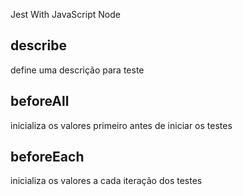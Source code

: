 Jest With JavaScript Node


## describe
define uma descrição para teste

## beforeAll
inicializa os valores primeiro antes de iniciar os testes

## beforeEach
inicializa os valores a cada iteração dos testes

